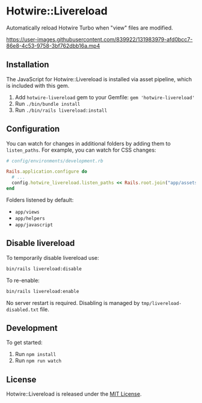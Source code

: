 # Hotwire::Livereload

Automatically reload Hotwire Turbo when "view" files are modified.

https://user-images.githubusercontent.com/839922/131983979-afd0bcc7-86e8-4c53-9758-3bf762dbb16a.mp4

## Installation

The JavaScript for Hotwire::Livereload is installed via asset pipeline, which is included with this gem.

1. Add `hotwire-livereload` gem to your Gemfile: `gem 'hotwire-livereload'`
2. Run `./bin/bundle install`
3. Run `./bin/rails livereload:install`

## Configuration

You can watch for changes in additional folders by adding them to `listen_paths`. For example, you can watch for CSS changes:

```ruby
# config/environments/development.rb

Rails.application.configure do
  # ...
  config.hotwire_livereload.listen_paths << Rails.root.join("app/assets/stylesheets")
end
```

Folders listened by default:
- `app/views`
- `app/helpers`
- `app/javascript`

## Disable livereload

To temporarily disable livereload use:
```bash
bin/rails livereload:disable
```

To re-enable:
```bash
bin/rails livereload:enable
```

No server restart is required. Disabling is managed by `tmp/livereload-disabled.txt` file.

## Development

To get started:

1. Run `npm install`
2. Run `npm run watch`

## License

Hotwire::Livereload is released under the [MIT License](https://opensource.org/licenses/MIT).
